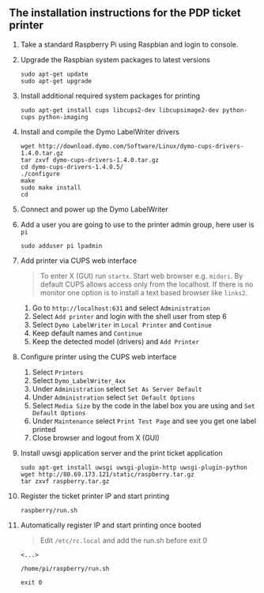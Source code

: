 The installation instructions for the PDP ticket printer
--------------------------------------------------------

1.	Take a standard Raspberry Pi using Raspbian and login to console.

2.	Upgrade the Raspbian system packages to latest versions

		sudo apt-get update
		sudo apt-get upgrade

3.	Install additional required system packages for printing

		sudo apt-get install cups libcups2-dev libcupsimage2-dev python-cups python-imaging

4.	Install and compile the Dymo LabelWriter drivers

		wget http://download.dymo.com/Software/Linux/dymo-cups-drivers-1.4.0.tar.gz
		tar zxvf dymo-cups-drivers-1.4.0.tar.gz
		cd dymo-cups-drivers-1.4.0.5/
		./configure
		make
		sudo make install
		cd

5.	Connect and power up the Dymo LabelWriter

6.	Add a user you are going to use to the printer admin group, here user is `pi`

		sudo adduser pi lpadmin

7. 	Add printer via CUPS web interface

	> To enter X (GUI) run `startx`. Start web browser e.g. `midori`.
	> By default CUPS allows access only from the localhost. If there is no monitor one
	> option is to install a text based browser like `links2`.
	
	1.	Go to `http://localhost:631` and select `Administration`
	2.	Select `Add printer` and login with the shell user from step 6
	3.	Select `Dymo LabelWriter` in `Local Printer` and `Continue`
	4.	Keep default names and `Continue`
	5.	Keep the detected model (drivers) and `Add Printer`

8.	Configure printer using the CUPS web interface
	1.	Select `Printers`
	2.	Select `Dymo_LabelWriter_4xx`
	3.	Under `Administration` select `Set As Server Default`
	4.	Under `Administration` select `Set Default Options`
	5.	Select `Media Size` by the code in the label box you are using and `Set Default Options`
	6.	Under `Maintenance` select `Print Test Page` and see you get one label printed
	7.	Close browser and logout from X (GUI) 

10.	Install uwsgi application server and the print ticket application
	
		sudo apt-get install uwsgi uwsgi-plugin-http uwsgi-plugin-python
		wget http://80.69.173.121/static/raspberry.tar.gz
		tar zxvf raspberry.tar.gz

11.	Register the ticket printer IP and start printing

		raspberry/run.sh

12.	Automatically register IP and start printing once booted

	> Edit `/etc/rc.local` and add the run.sh before exit 0
	
		<...>
		
		/home/pi/raspberry/run.sh
		
		exit 0
